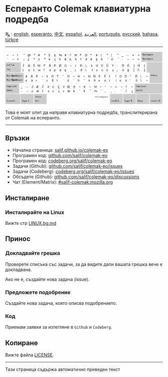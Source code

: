 # Есперанто Colemak клавиатурна подредба

<span><svg xmlns="http://www.w3.org/2000/svg" width="15" height="15" fill="none"
style="vertical-align: sub;" viewBox="0 0 24 24" stroke="currentColor"
stroke-width="2" stroke-linecap="round" stroke-linejoin="round"><path
class="st0" d="M2,16c0.1,0,8-5,9-7c0.6-1.3,1-5,1-5h3H1h7V1" /><line
class="st0" x1="4" y1="8" x2="12" y2="16" /><polygon class="st0"
points="15,19 21,19 23,23 18,11 13,23 " /></svg> : [english](README.md), [esperanto](README.eo.md), [中文](README.zh-CN.md), [español](README.es.md), [العربية](README.ar.md), [português](README.pt.md), [русский](README.ru.md), [bahasa](README.id.md), [türkçe](README.tr.md)</span>

---

![Преглед на есперанто Colemak](./media/preview.png)

Това е моят опит да направя клавиатурна подредба, транслитерирана от Colemak на есперанто.

---

## Връзки

* Начална страница: [salif.github.io/colemak-eo](https://salif.github.io/colemak-eo/)
* Програмен код: [github.com/salif/colemak-eo](https://github.com/salif/colemak-eo)
* Програмен код: [codeberg.org/salif/colemak-eo](https://codeberg.org/salif/colemak-eo)
* Задачи (Github): [github.com/salif/colemak-eo/issues](https://github.com/salif/colemak-eo/issues)
* Задачи (Codeberg): [codeberg.org/salif/colemak-eo/issues](https://codeberg.org/salif/colemak-eo/issues)
* Обсъдете (Github): [github.com/salif/colemak-eo/discussions](https://github.com/salif/colemak-eo/discussions)
* Чат (Element/Matrix): [#salif-colemak:mozilla.org](https://matrix.to/#/#salif-colemak:mozilla.org)

## Инсталиране

### Инсталирайте на Linux

Вижте стр [LINUX.bg.md](./LINUX.bg.md)

## Принос

### Докладвайте грешка

Проверете списъка със задачи, за да видите дали вашата грешка вече е докладвана.

Ако не е, създайте нова задача (issue).

### Предложете подобрение

Създайте нова задача, която описва подобрението.

### Код

Приемам заявки за изтегляне в `Github` и `Codeberg`.

## Копиране

Вижте файла [LICENSE](./LICENSE).

---

Тази страница съдържа автоматично преведен текст
